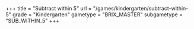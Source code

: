 +++
title = "Subtract within 5"
url = "/games/kindergarten/subtract-within-5"
grade = "Kindergarten"
gametype = "BRIX_MASTER"
subgametype = "SUB_WITHIN_5"
+++